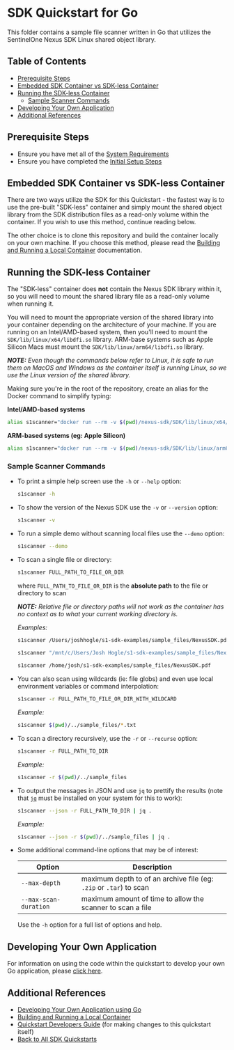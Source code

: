 # SDK Quickstart for Go <!-- omit in toc -->

This folder contains a sample file scanner written in Go that utilizes the SentinelOne Nexus SDK Linux shared object library.

## Table of Contents <!-- omit in toc -->

- [Prerequisite Steps](#prerequisite-steps)
- [Embedded SDK Container vs SDK-less Container](#embedded-sdk-container-vs-sdk-less-container)
- [Running the SDK-less Container](#running-the-sdk-less-container)
  - [Sample Scanner Commands](#sample-scanner-commands)
- [Developing Your Own Application](#developing-your-own-application)
- [Additional References](#additional-references)

## Prerequisite Steps

- Ensure you have met all of the [System Requirements](../README.md#system-requirements)
- Ensure you have completed the [Initial Setup Steps](../README.md#initial-setup-steps)

## Embedded SDK Container vs SDK-less Container

There are two ways utilize the SDK for this Quickstart - the fastest way is to use the pre-built "SDK-less" container and simply mount the shared object library from the SDK distribution files as a read-only volume within the container.  If you wish to use this method, continue reading below.

The other choice is to clone this repository and build the container locally on your own machine.  If you choose this method, please read the [Building and Running a Local Container](./docs/local-container.md) documentation.

## Running the SDK-less Container

The "SDK-less" container does **not** contain the Nexus SDK library within it, so you will need to mount the shared library file as a read-only volume when running it.

You will need to mount the appropriate version of the shared library into your container depending on the architecture of your machine.  If you are running on an Intel/AMD-based system, then you'll need to mount the `SDK/lib/linux/x64/libdfi.so` library.  ARM-base systems such as Apple Silicon Macs must mount the `SDK/lib/linux/arm64/libdfi.so` library.

_**NOTE:** Even though the commands below refer to Linux, it is safe to run them on MacOS and Windows as the container itself is running Linux, so we use the Linux version of the shared library._

Making sure you're in the root of the repository, create an alias for the Docker command to simplify typing:

**Intel/AMD-based systems**

```sh
alias s1scanner="docker run --rm -v $(pwd)/nexus-sdk/SDK/lib/linux/x64/libdfi.so:/lib/libnexus.unstripped.so:ro -v /:/mnt:ro --platform linux/amd64 ghcr.io/sentinel-one/s1-sdk-examples/s1scanner-go"
```

**ARM-based systems (eg: Apple Silicon)**

```sh
alias s1scanner="docker run --rm -v $(pwd)/nexus-sdk/SDK/lib/linux/arm64/libdfi.so:/lib/libnexus.unstripped.so:ro -v /:/mnt:ro --platform linux/arm64 ghcr.io/sentinel-one/s1-sdk-examples/s1scanner-go"
```

### Sample Scanner Commands

- To print a simple help screen use the `-h` or `--help` option:
  
  ```sh
  s1scanner -h
  ```

- To show the version of the Nexus SDK use the `-v` or `--version` option:
  
  ```sh
  s1scanner -v
  ```

- To run a simple demo without scanning local files use the `--demo` option:
  
  ```sh
  s1scanner --demo
  ```
  
- To scan a single file or directory: 

  ```sh
  s1scanner FULL_PATH_TO_FILE_OR_DIR
  ```

  where `FULL_PATH_TO_FILE_OR_DIR` is the **absolute path** to the file or directory to scan

  _**NOTE:** Relative file or directory paths will not work as the container has no context as to what your current working directory is._
  
  _Examples:_

  ```sh
  s1scanner /Users/joshhogle/s1-sdk-examples/sample_files/NexusSDK.pdf

  s1scanner "/mnt/c/Users/Josh Hogle/s1-sdk-examples/sample_files/NexusSDK.pdf"
 
  s1scanner /home/josh/s1-sdk-examples/sample_files/NexusSDK.pdf
  ```

- You can also scan using wildcards (ie: file globs) and even use local environment variables or command interpolation:

  ```sh
  s1scanner -r FULL_PATH_TO_FILE_OR_DIR_WITH_WILDCARD
  ```

  _Example:_

  ```sh
  s1scanner $(pwd)/../sample_files/*.txt
  ```

- To scan a directory recursively, use the `-r` or `--recurse` option:

  ```sh
  s1scanner -r FULL_PATH_TO_DIR
  ```

  _Example:_

  ```sh
  s1scanner -r $(pwd)/../sample_files
  ```

- To output the messages in JSON and use `jq` to prettify the results (note that [`jq`](https://jqlang.github.io/jq/download/) must be installed on your system for this to work):
  
  ```sh
  s1scanner --json -r FULL_PATH_TO_DIR | jq .
  ```

  _Example:_

  ```sh
  s1scanner --json -r $(pwd)/../sample_files | jq .
  ```
  
- Some additional command-line options that may be of interest:
  
  | Option                | Description                                                        |
  | --------------------- | ------------------------------------------------------------------ |
  | `--max-depth`         | maximum depth to of an archive file (eg: `.zip` or `.tar`) to scan |
  | `--max-scan-duration` | maximum amount of time to allow the scanner to scan a file         |

  Use the `-h` option for a full list of options and help.

## Developing Your Own Application

For information on using the code within the quickstart to develop your own Go application, please [click here](./docs/app-developer.md).

## Additional References

- [Developing Your Own Application using Go](./docs/app-developer.md)
- [Building and Running a Local Container](./docs/local-container.md)
- [Quickstart Developers Guide](./docs/qs-developer.md) (for making changes to this quickstart itself)
- [Back to All SDK Quickstarts](../README.md)

